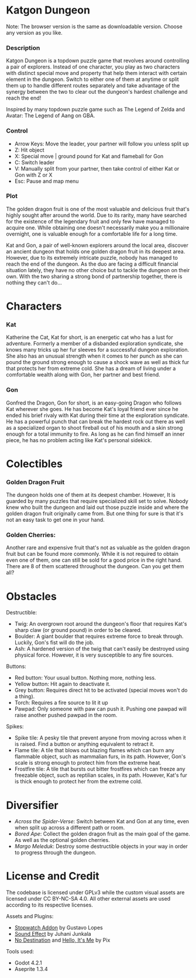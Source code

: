 # Katgon Dungeon
Note: The browser version is the same as downloadable version. Choose any version as you like.

### Description
Katgon Dungeon is a topdown puzzle game that revolves around controlling a pair of explorers. Instead of one character, you play as two characters with distinct special move and property that help them interact with certain element in the dungeon. Switch to either one of them at anytime or split them up to handle different routes separately and take advantage of the synergy between the two to clear out the dungeon's hardest challenge and reach the end!

Inspired by many topdown puzzle game such as The Legend of Zelda and Avatar: The Legend of Aang on GBA.

### Control
- Arrow Keys: Move the leader, your partner will follow you unless split up
- Z: Hit object
- X: Special move | ground pound for Kat and flameball for Gon
- C: Switch leader
- V: Manually split from your partner, then take control of either Kat or Gon with Z or X
- Esc: Pause and map menu

### Plot
The golden dragon fruit is one of the most valuable and delicious fruit that's highly sought after around the world. Due to its rarity, many have searched for the existence of the legendary fruit and only few have managed to acquire one. While obtaining one doesn't necessarily make you a millionaire overnight, one is valuable enough for a comfortable life for a long time.

Kat and Gon, a pair of well-known explorers around the local area, discover an ancient dungeon that holds one golden dragon fruit in its deepest area. However, due to its extremely intricate puzzle, nobody has managed to reach the end of the dungeon. As the duo are facing a difficult financial situation lately, they have no other choice but to tackle the dungeon on their own. With the two sharing a strong bond of partnership together, there is nothing they can't do...

# Characters
### Kat
Katherine the Cat, Kat for short, is an energetic cat who has a lust for adventure. Formerly a member of a disbanded exploration syndicate, she knows many tricks up her fur sleeves for a successful dungeon exploration. She also has an unusual strength when it comes to her punch as she can pound the ground strong enough to cause a shock wave as well as thick fur that protects her from extreme cold. She has a dream of living under a comfortable wealth along with Gon, her partner and best friend.

### Gon
Gonfred the Dragon, Gon for short, is an easy-going Dragon who follows Kat wherever she goes. He has become Kat's loyal friend ever since he ended his brief rivaly with Kat during their time at the exploration syndicate. He has a powerful punch that can break the hardest rock out there as well as a specialized organ to shoot fireball out of his mouth and a skin strong enough for a total immunity to fire. As long as he can find himself an inner piece, he has no problem acting like Kat's personal sidekick.

# Colectibles
### Golden Dragon Fruit
The dungeon holds one of them at its deepest chamber. However, It is guarded by many puzzles that require specialized skill set to solve. Nobody knew who built the dungeon and laid out those puzzle inside and where the golden dragon fruit originally came from. But one thing for sure is that it's not an easy task to get one in your hand.

### Golden Cherries:
Another rare and expensive fruit that's not as valuable as the golden dragon fruit but can be found more commonly. While it is not required to obtain even one of them, one can still be sold for a good price in the right hand. There are 8 of them scattered throughout the dungeon. Can you get them all?

# Obstacles
Destructible:
- Twig: An overgrown root around the dungeon's floor that requires Kat's sharp claw (or ground pound) in order to be cleared.
- Boulder: A giant boulder that requires extreme force to break through. Luckily, Gon's fist will do the job.
- Ash: A hardened version of the twig that can't easily be destroyed using physical force. However, it is very susceptible to any fire sources.

Buttons:
- Red button: Your usual button. Nothing more, nothing less.
- Yellow button: Hit again to deactivate it.
- Grey button: Requires direct hit to be activated (special moves won't do a thing).
- Torch: Requires a fire source to lit it up
- Pawpad: Only someone with paw can push it. Pushing one pawpad will raise another pushed pawpad in the room.

Spikes:
- Spike tile: A pesky tile that prevent anyone from moving across when it is raised. Find a button or anything equivalent to retract it.
- Flame tile: A tile that blows out blazing flames which can burn any flammable object, such as mammalian furs, in its path. However, Gon's scale is strong enough to protect him from the extreme heat. 
- Frostfire tile: A tile that bursts out bitter frostfires which can freeze any freezable object, such as reptilian scales, in its path. However, Kat's fur is thick enough to protect her from the extreme cold.

# Diversifier
- *Across the Spider-Verse*: Switch between Kat and Gon at any time, even when split up across a different path or room.
- *Bored Ape*: Collect the golden dragon fruit as the main goal of the game. As well as the optional golden cherries.
- *Margo Meleduk*: Destroy some destructible objects in your way in order to progress through the dungeon.

# License and Credit
The codebase is licensed under GPLv3 while the custom visual assets are licensed under CC BY-NC-SA 4.0. All other external assets are used according to its respective licenses.

Assets and Plugins:
- [Stopwatch Addon](https://github.com/GuaraProductions/Stopwatch) by Gustavo Lopes
- [Sound Effect](https://opengameart.org/content/512-sound-effects-8-bit-style) by Juhani Junkala
- [No Destination](https://www.youtube.com/watch?v=UaNy8dhnJb4) and [Hello, It's Me](https://www.youtube.com/watch?v=xu7cFtkwz1g) by Pix

Tools used:
- Godot 4.2.1
- Aseprite 1.3.4
